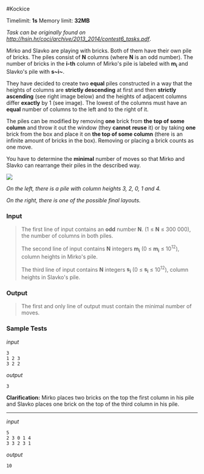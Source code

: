 #Kockice

Timelimit: **1s** Memory limit: **32MB**

*Task can be originally found on http://hsin.hr/coci/archive/2013_2014/contest6_tasks.pdf*.

Mirko and Slavko are playing with bricks. Both of them have their own
pile of bricks. The piles consist of **N** columns (where **N** is an
odd number). The number of bricks in the **i-th** column of Mirko's
pile is labeled with **m<sub>i</sub>** and Slavko's pile with **s~i~**.

They have decided to create two **equal** piles constructed in a way
that the heights of columns are **strictly descending** at first and
then **strictly ascending** (see right image below) and the heights of
adjacent columns differ **exactly** by 1 (see image). The lowest of the
columns must have an **equal** number of columns to the left and to the
right of it.

The piles can be modified by removing **one** brick from **the** **top
of some column** and throw it out the window (they **cannot** **reuse**
it) or by taking **one** brick from the box and place it on **the top of
some column** (there is an infinite amount of bricks in the box).
Removing or placing a brick counts as one move.

You have to determine the **minimal** number of moves so that Mirko and
Slavko can rearrange their piles in the described way.

![](/_static/img/tasks/kockice.png)

*On the left, there is a pile with column heights 3, 2, 0, 1 and 4.*

*On the right, there is one of the possible final layouts.*

### Input
> The first line of input contains an **odd** number **N**. (1 ≤ **N** ≤
> 300 000), the number of columns in both piles.
>
> The second line of input contains **N** integers **m<sub>i</sub>** (0 ≤ **m<sub>i</sub>**
> ≤ 10<sup>12</sup>), column heights in Mirko's pile.
>
> The third line of input contains **N** integers **s<sub>i</sub>** (0 ≤ **s<sub>i</sub>** ≤
> 10<sup>12</sup>), column heights in Slavko's pile.

### Output
> The first and only line of output must contain the minimal number of
> moves.

### Sample Tests
_input_

```
3
1 2 3
3 2 2
```

_output_
```
3
```

**Clarification:** Mirko places two bricks on the top the first column in his pile and Slavko places one brick on the top of the third column in his pile.


---

_input_

```
5
2 3 0 1 4
3 3 2 3 1
```

_output_
```
10
```